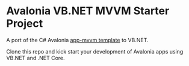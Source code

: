 # Avalonia VB.NET MVVM Starter Project 

A port of the C# Avalonia [app-mvvm template](https://github.com/AvaloniaUI/avalonia-dotnet-templates/tree/master/templates/csharp/app-mvvm) to VB.NET. 

Clone this repo and kick start your development of Avalonia apps using VB.NET and .NET Core. 